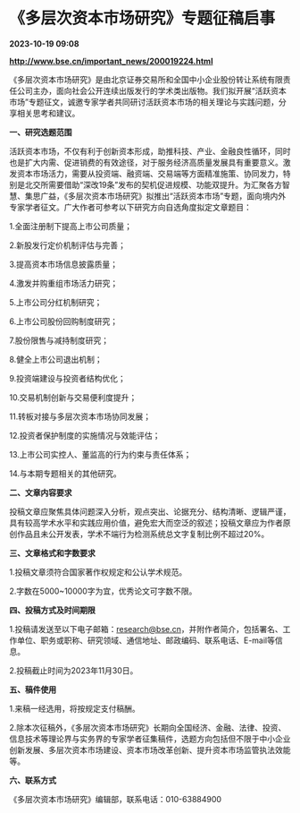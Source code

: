 # 《多层次资本市场研究》专题征稿启事

**2023-10-19 09:08**

**http://www.bse.cn/important_news/200019224.html**

《多层次资本市场研究》是由北京证券交易所和全国中小企业股份转让系统有限责任公司主办，面向社会公开连续出版发行的学术类出版物。我们拟开展“活跃资本市场”专题征文，诚邀专家学者共同研讨活跃资本市场的相关理论与实践问题，分享相关思考和建议。

**一、研究选题范围**

活跃资本市场，不仅有利于创新资本形成，助推科技、产业、金融良性循环，同时也是扩大内需、促进销费的有效途径，对于服务经济高质量发展具有重要意义。激发资本市场活力，需要从投资端、融资端、交易端等方面精准施策、协同发力，特别是北交所需要借助“深改19条”发布的契机促进规模、功能双提升。为汇聚各方智慧、集思广益，《多层次资本市场研究》拟推出“活跃资本市场”专题，面向境内外专家学者征文。广大作者可参考以下研究方向自选角度拟定文章题目：

1.全面注册制下提高上市公司质量；

2.新股发行定价机制评估与完善；

3.提高资本市场信息披露质量；

4.激发并购重组市场活力研究；

5.上市公司分红机制研究；

6.上市公司股份回购制度研究；

7.股份限售与减持制度研究；

8.健全上市公司退出机制；

9.投资端建设与投资者结构优化；

10.交易机制创新与交易便利度提升；

11.转板对接与多层次资本市场协同发展；

12.投资者保护制度的实施情况与效能评估；

13.上市公司实控人、董监高的行为约束与责任体系；

14.与本期专题相关的其他研究。

**二、文章内容要求**

投稿文章应聚焦具体问题深入分析，观点突出、论据充分、结构清晰、逻辑严谨，具有较高学术水平和实践应用价值，避免宏大而空泛的叙述；投稿文章应为作者原创作品且未公开发表，学术不端行为检测系统总文字复制比例不超过20%。

**三、文章格式和字数要求**

1.投稿文章须符合国家著作权规定和公认学术规范。

2.字数在5000~10000字为宜，优秀论文可字数不限。

**四、投稿方式及时间期限**

1.投稿请发送至以下电子邮箱：research@bse.cn，并附作者简介，包括署名、工作单位、职务或职称、研究领域、通信地址、邮政编码、联系电话、E-mail等信息。

2.投稿截止时间为2023年11月30日。

**五、稿件使用**

1.来稿一经选用，将按规定支付稿酬。

2.除本次征稿外，《多层次资本市场研究》长期向全国经济、金融、法律、投资、信息技术等理论界与实务界的专家学者征集稿件，选题方向包括但不限于中小企业创新发展、多层次资本市场建设、资本市场改革创新、提升资本市场监管执法效能等。

**六、联系方式**

《多层次资本市场研究》编辑部，联系电话：010-63884900